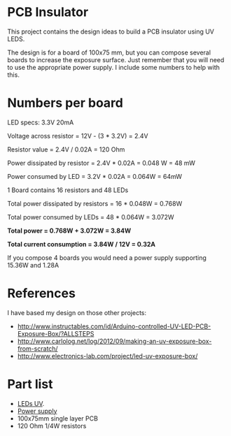 # PCB Insulator

This project contains the design ideas to build a PCB insulator using UV LEDS.

The design is for a board of 100x75 mm, but you can compose several boards to increase the exposure surface. Just remember that you will need to use the appropriate power supply. I include some numbers to help with this.

# Numbers per board

LED specs: 3.3V 20mA

Voltage across resistor = 12V - (3 * 3.2V) = 2.4V

Resistor value = 2.4V / 0.02A = 120 Ohm

Power dissipated by resistor = 2.4V * 0.02A = 0.048 W = 48 mW

Power consumed by LED = 3.2V * 0.02A = 0.064W = 64mW

1 Board contains 16 resistors and 48 LEDs

Total power dissipated by resistors = 16 * 0.048W = 0.768W

Total power consumed by LEDs = 48 * 0.064W = 3.072W

**Total power = 0.768W + 3.072W = 3.84W**

**Total current consumption = 3.84W / 12V = 0.32A**

If you compose 4 boards you would need a power supply supporting 15.36W and 1.28A


# References

I have based my design on those other projects:

- http://www.instructables.com/id/Arduino-controlled-UV-LED-PCB-Exposure-Box/?ALLSTEPS
- http://www.carlolog.net/log/2012/09/making-an-uv-exposure-box-from-scratch/
- http://www.electronics-lab.com/project/led-uv-exposure-box/

# Part list

- [LEDs UV](https://www.amazon.es/gp/product/B01ANW9ZX2/ref=ox_sc_act_title_2?ie=UTF8&psc=1&smid=A1DMSD13LMYETC).
- [Power supply](https://www.amazon.es/gp/product/B01GC5QQ1I/ref=oh_aui_detailpage_o00_s01?ie=UTF8&psc=1)
- 100x75mm single layer PCB
- 120 Ohm 1/4W resistors
